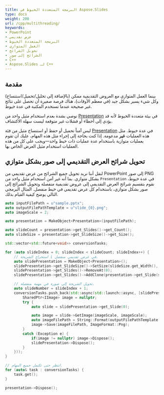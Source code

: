 ```yaml
---
title: البرمجة المتعددة الخيوط في Aspose.Slides
type: docs
weight: 200
url: /cpp/multithreading/
keywords:
- PowerPoint
- عرض تقديمي
- البرمجة المتعددة الخيوط
- العمل المتوازي
- تحويل الشرائح
- الشرائح إلى صور
- C++
- Aspose.Slides لـ C++
---
```


## **مقدمة**

بينما العمل المتوازي مع العروض التقديمية ممكن (بالإضافة إلى تحليل/تحميل/استنساخ) وكل شيء يسير بشكل جيد (في معظم الأوقات)، هناك فرصة صغيرة أن تحصل على نتائج غير صحيحة عندما تستخدم المكتبة في عدة خيوط.

نوصي بشدة بعدم استخدام مثيل واحد من [Presentation](https://reference.aspose.com/slides/cpp/class/aspose.slides.presentation) في بيئة متعددة الخيوط لأنه قد يؤدي إلى أخطاء أو فشلات غير متوقعة ليست سهلة الاكتشاف.

ليس آمناً تحميل أو حفظ أو استنساخ مثيل من فئة [Presentation](https://reference.aspose.com/slides/cpp/class/aspose.slides.presentation) في عدة خيوط. مثل هذه العمليات **غير** مدعومة. إذا كنت بحاجة إلى إجراء مثل هذه المهام، عليك أن تقوم بعمليات متوازية باستخدام عدة عمليات ذات خيط واحد—ويجب على كل من هذه العمليات استخدام مثيل العرض الخاص بها.

## **تحويل شرائح العرض التقديمي إلى صور بشكل متوازي**

لنقل أننا نريد تحويل جميع الشرائح من عرض تقديمي من PowerPoint إلى صور PNG بشكل متوازي. بما أنه غير آمن استخدام مثيل واحد من `Presentation` في عدة خيوط، نقوم بتقسيم شرائح العرض التقديمي إلى عروض تقديمية منفصلة وتحويل الشرائح إلى صور بشكل متوازي، باستخدام كل عرض تقديمي في خيط منفصل. المثال البرمجي التالي يوضح كيفية القيام بذلك.

```cpp
auto inputFilePath = u"sample.pptx";
auto outputFilePathTemplate = u"slide_{0}.png";
auto imageScale = 2;

auto presentation = MakeObject<Presentation>(inputFilePath);

auto slideCount = presentation->get_Slides()->get_Count();
auto slideSize = presentation->get_SlideSize()->get_Size();

std::vector<std::future<void>> conversionTasks;

for (auto slideIndex = 0; slideIndex < slideCount; slideIndex++) {
    // استخراج الشريحة i في عرض تقديمي منفصل.
    auto slidePresentation = MakeObject<Presentation>();
    slidePresentation->get_SlideSize()->SetSize(slideSize.get_Width(), slideSize.get_Height(), SlideSizeScaleType::DoNotScale);
    slidePresentation->get_Slides()->RemoveAt(0);
    slidePresentation->get_Slides()->AddClone(presentation->get_Slide(slideIndex));

    // تحويل الشريحة إلى صورة في مهمة منفصلة.
    auto slideNumber = slideIndex + 1;
    conversionTasks.push_back(std::async(std::launch::async, [slidePresentation = std::move(slidePresentation), slideNumber, outputFilePathTemplate, imageScale]() {
        SharedPtr<IImage> image = nullptr;
        try {
            auto slide = slidePresentation->get_Slide(0);

            auto image = slide->GetImage(imageScale, imageScale);
            auto imageFilePath = String::Format(outputFilePathTemplate, slideNumber);
            image->Save(imageFilePath, ImageFormat::Png);
        }
        catch (Exception e) {
            if(image != nullptr) image->Dispose();
            slidePresentation->Dispose();
        }
    }));
}

// انتظر حتى تكتمل جميع المهام.
for (auto& task : conversionTasks) {
    task.get();
}

presentation->Dispose();
```
